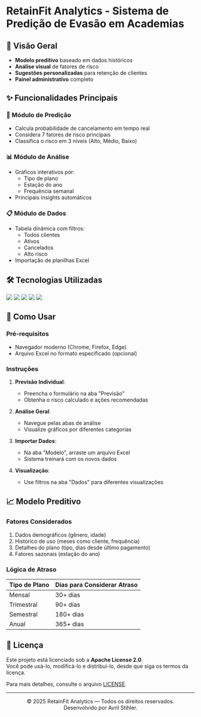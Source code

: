 # RetainFit Analytics - Sistema de Predição de Evasão em Academias

## 📌 Visão Geral

- **Modelo preditivo** baseado em dados históricos
- **Análise visual** de fatores de risco
- **Sugestões personalizadas** para retenção de clientes
- **Painel administrativo** completo

## ✨ Funcionalidades Principais

### 🔮 Módulo de Predição
- Calcula probabilidade de cancelamento em tempo real
- Considera 7 fatores de risco principais
- Classifica o risco em 3 níveis (Alto, Médio, Baixo)

### 📊 Módulo de Análise
- Gráficos interativos por:
  - Tipo de plano
  - Estação do ano
  - Frequência semanal
- Principais insights automáticos

### 📋 Módulo de Dados
- Tabela dinâmica com filtros:
  - Todos clientes
  - Ativos
  - Cancelados
  - Alto risco
- Importação de planilhas Excel

## 🛠️ Tecnologias Utilizadas

<p align="left">
  <img src="https://img.shields.io/badge/HTML5-E34F26?style=for-the-badge&logo=html5&logoColor=white" />
  <img src="https://img.shields.io/badge/CSS3-1572B6?style=for-the-badge&logo=css3&logoColor=white" />
  <img src="https://img.shields.io/badge/JavaScript-ES6+-F7DF1E?style=for-the-badge&logo=javascript&logoColor=black" />
  <img src="https://img.shields.io/badge/Chart.js-FF6384?style=for-the-badge&logo=chartdotjs&logoColor=white" />
  <img src="https://img.shields.io/badge/SheetJS-xlsx-007ACC?style=for-the-badge&logo=microsoft-excel&logoColor=white" />
</p>



## 🚀 Como Usar

### Pré-requisitos
- Navegador moderno (Chrome, Firefox, Edge)
- Arquivo Excel no formato especificado (opcional)

### Instruções
1. **Previsão Individual**:
   - Preencha o formulário na aba "Previsão"
   - Obtenha o risco calculado e ações recomendadas

2. **Análise Geral**:
   - Navegue pelas abas de análise
   - Visualize gráficos por diferentes categorias

3. **Importar Dados**:
   - Na aba "Modelo", arraste um arquivo Excel
   - Sistema treinará com os novos dados

4. **Visualização**:
   - Use filtros na aba "Dados" para diferentes visualizações

## 📈 Modelo Preditivo

### Fatores Considerados
1. Dados demográficos (gênero, idade)
2. Histórico de uso (meses como cliente, frequência)
3. Detalhes do plano (tipo, dias desde último pagamento)
4. Fatores sazonais (estação do ano)

### Lógica de Atraso

| Tipo de Plano | Dias para Considerar Atraso |
|---------------|-----------------------------|
| Mensal        | 30+ dias                    |
| Trimestral    | 90+ dias                    |
| Semestral     | 180+ dias                   |
| Anual         | 365+ dias                   |


## 📝 Licença

Este projeto está licenciado sob a **Apache License 2.0**.  
Você pode usá-lo, modificá-lo e distribuí-lo, desde que siga os termos da licença.

Para mais detalhes, consulte o arquivo [LICENSE](./LICENSE).


---

<div align="center">

&copy; 2025 RetainFit Analytics — Todos os direitos reservados.  
Desenvolvido por Avril Stihler.

</div>
